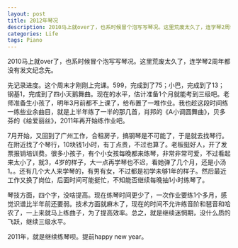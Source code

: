 ```yaml
---
layout: post
title: 2012年琴况
description: 2010马上就over了，也系时候冒个泡写写琴况。这里荒废太久了，连学琴2周年都没有发文纪念先。
categories: Life
tags: Piano
---
```

2010马上就over了，也系时候冒个泡写写琴况。这里荒废太久了，连学琴2周年都没有发文纪念先。

先记录进度。这个周末才刚刚上完课。599，完成到了75；小巴，完成到了13；钢基1，完成到了四小天鹅舞曲。现在的水平，估计准备1个月就能考到三级吧。老师准备生小孩了，明年3月前都不上课了，给布置了一堆作业。我也趁这段时间练一练些业余曲目，就是上半年练了一半的那几首，肖邦的《A小调圆舞曲》，贝多芬的《给爱丽丝》，2011年再开始练作业吧。

7月开始，又回到了广州工作，合租房子，搞钢琴是不可能了，于是就去找琴行。在附近找了个琴行，10块钱1小时，有丁点贵，不过也算了。老板挺好人，开了发票报销培训费。很多小孩子，有个小女孩每晚都来练琴，非常非常可爱，不过看起来太小了，就3，4岁的样子，大一点再学琴也不迟，看她弹了几个月，还是小汤1。。还有几个大人来学琴的，有男有女，不过都是初学未够1年的样子。然后最近工作又换了岗位，后面时间可能挺忙，不知能否继续每晚抽1小时练琴了。

琴技方面，四个字，没啥提高。现在练琴时间更少了，一次作业要练1个多月，感觉识谱比半年前还要弱。技术方面就麻木了，现在的时间不允许练音阶和琶音和哈农了，一上来就马上练曲子，为了提高效率。总之，就是继续迷惘期，没什么质的飞跃，继续三级水平。

2011年，就是继续练琴呗。提前happy new year。